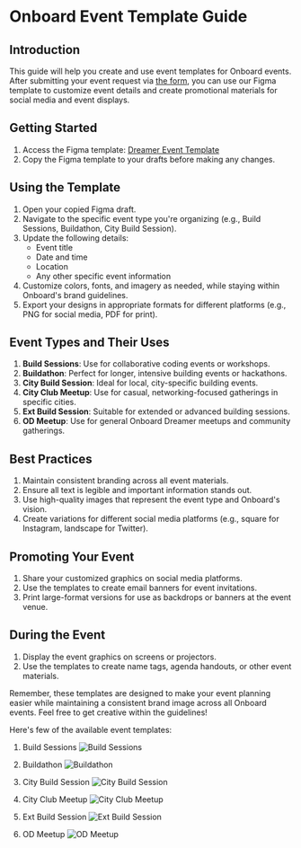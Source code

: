 # Onboard Event Template Guide

## Introduction
This guide will help you create and use event templates for Onboard events. After submitting your event request via [the form](https://tally.so/r/nPlZ2d), you can use our Figma template to customize event details and create promotional materials for social media and event displays.

## Getting Started

1. Access the Figma template: [Dreamer Event Template](https://www.figma.com/design/ylaaklxz6RUlambJQYJMFB/Dreamer-Event-Template?node-id=0-1&node-type=canvas&t=froCT4x8OKoAKcti-0)
2. Copy the Figma template to your drafts before making any changes.

## Using the Template

1. Open your copied Figma draft.
2. Navigate to the specific event type you're organizing (e.g., Build Sessions, Buildathon, City Build Session).
3. Update the following details:
   - Event title
   - Date and time
   - Location
   - Any other specific event information
4. Customize colors, fonts, and imagery as needed, while staying within Onboard's brand guidelines.
5. Export your designs in appropriate formats for different platforms (e.g., PNG for social media, PDF for print).

## Event Types and Their Uses

1. **Build Sessions**: Use for collaborative coding events or workshops.
2. **Buildathon**: Perfect for longer, intensive building events or hackathons.
3. **City Build Session**: Ideal for local, city-specific building events.
4. **City Club Meetup**: Use for casual, networking-focused gatherings in specific cities.
5. **Ext Build Session**: Suitable for extended or advanced building sessions.
6. **OD Meetup**: Use for general Onboard Dreamer meetups and community gatherings.

## Best Practices

1. Maintain consistent branding across all event materials.
2. Ensure all text is legible and important information stands out.
3. Use high-quality images that represent the event type and Onboard's vision.
4. Create variations for different social media platforms (e.g., square for Instagram, landscape for Twitter).

## Promoting Your Event

1. Share your customized graphics on social media platforms.
2. Use the templates to create email banners for event invitations.
3. Print large-format versions for use as backdrops or banners at the event venue.

## During the Event

1. Display the event graphics on screens or projectors.
2. Use the templates to create name tags, agenda handouts, or other event materials.

Remember, these templates are designed to make your event planning easier while maintaining a consistent brand image across all Onboard events. Feel free to get creative within the guidelines!

Here's few of the available event templates:

1. Build Sessions
![Build Sessions](/Build-Sessions.png)

2. Buildathon
![Buildathon](/Buildathon.png)

3. City Build Session
![City Build Session](/City-Build-Session.png)

4. City Club Meetup
![City Club Meetup](/City-Club-Meetup.png)

5. Ext Build Session
![Ext Build Session](/Ext-Build-Session.png)

6. OD Meetup
![OD Meetup](/OD-Meetup.png)